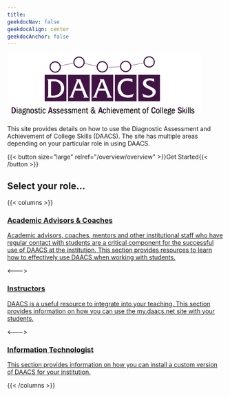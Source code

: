 ```yaml
---
title: 
geekdocNav: false
geekdocAlign: center
geekdocAnchor: false
---
```


<img src='/images/DAACS_Centered.png' height='150px' />

<!-- markdownlint-capture -->
<!-- markdownlint-disable MD033 -->

<!--span class="badge-placeholder">[![Build Status](https://img.shields.io/drone/build/thegeeklab/hugo-geekdoc?logo=drone&server=https%3A%2F%2Fdrone.thegeeklab.de)](https://drone.thegeeklab.de/thegeeklab/hugo-geekdoc)</span>
<span class="badge-placeholder">[![Hugo Version](https://img.shields.io/badge/hugo-0.83-blue.svg)](https://gohugo.io)</span>
<span class="badge-placeholder">[![GitHub release](https://img.shields.io/github/v/release/thegeeklab/hugo-geekdoc)](https://github.com/thegeeklab/hugo-geekdoc/releases/latest)</span>
<span class="badge-placeholder">[![GitHub contributors](https://img.shields.io/github/contributors/thegeeklab/hugo-geekdoc)](https://github.com/thegeeklab/hugo-geekdoc/graphs/contributors)</span>
<span class="badge-placeholder">[![License: MIT](https://img.shields.io/github/license/thegeeklab/hugo-geekdoc)](https://github.com/thegeeklab/hugo-geekdoc/blob/main/LICENSE)</span-->

<!-- markdownlint-restore -->

This site provides details on how to use the Diagnostic Assessment and Achievement of College Skills (DAACS). The site has multiple areas depending on your particular role in using DAACS.

{{< button size="large" relref="/overview/overview" >}}Get Started{{< /button >}}

## Select your role...

{{< columns >}}

<a href="/02_advisors/01_introduction" class="gdoc-button__link">

### Academic Advisors & Coaches

Academic advisors, coaches, mentors and other institutional staff who have regular contact with students are a critical component for the successful use of DAACS at the institution. This section provides resources to learn how to effectively use DAACS when working with students.

</a>

<--->

<a href="/03_instructors/01_introduction" class="gdoc-button__link">

### Instructors

DAACS is a useful resource to integrate into your teaching. This section provides information on how you can use the my.daacs.net site with your students.

</a>

<--->

<a href="/04_technical/01_installation" class="gdoc-button__link">

### Information Technologist

This section provides information on how you can install a custom version of DAACS for your institution.

</a>

{{< /columns >}}

